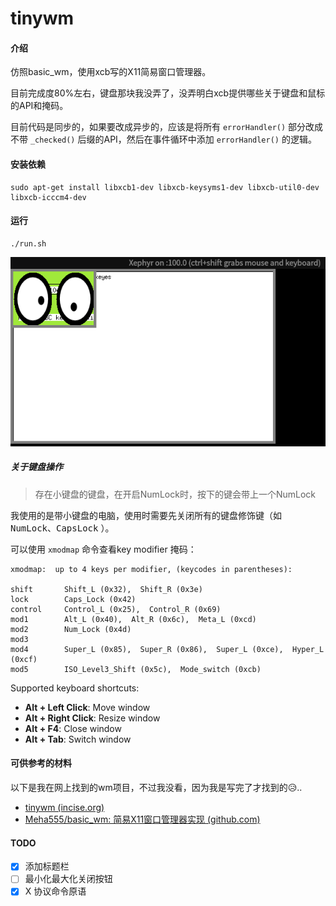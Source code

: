 # tinywm

#### 介绍

仿照basic_wm，使用xcb写的X11简易窗口管理器。

目前完成度80%左右，键盘那块我没弄了，没弄明白xcb提供哪些关于键盘和鼠标的API和掩码。

目前代码是同步的，如果要改成异步的，应该是将所有 `errorHandler()` 部分改成不带 `_checked()` 后缀的API，然后在事件循环中添加 `errorHandler()` 的逻辑。

#### 安装依赖

```shell
sudo apt-get install libxcb1-dev libxcb-keysyms1-dev libxcb-util0-dev libxcb-icccm4-dev
```

#### 运行

```shell
./run.sh
```
![效果](./assets/demo.png)

##### 关于键盘操作

> 存在小键盘的键盘，在开启NumLock时，按下的键会带上一个NumLock

我使用的是带小键盘的电脑，使用时需要先关闭所有的键盘修饰键（如 <kbd>NumLock</kbd>、<kbd>CapsLock</kbd> ）。

可以使用 `xmodmap` 命令查看key modifier 掩码：

```shell
xmodmap:  up to 4 keys per modifier, (keycodes in parentheses):

shift       Shift_L (0x32),  Shift_R (0x3e)
lock        Caps_Lock (0x42)
control     Control_L (0x25),  Control_R (0x69)
mod1        Alt_L (0x40),  Alt_R (0x6c),  Meta_L (0xcd)
mod2        Num_Lock (0x4d)
mod3      
mod4        Super_L (0x85),  Super_R (0x86),  Super_L (0xce),  Hyper_L (0xcf)
mod5        ISO_Level3_Shift (0x5c),  Mode_switch (0xcb)
```

Supported keyboard shortcuts:

* **Alt + Left Click**: Move window
* **Alt + Right Click**: Resize window
* **Alt + F4**: Close window
* **Alt + Tab**: Switch window

#### 可供参考的材料

以下是我在网上找到的wm项目，不过我没看，因为我是写完了才找到的😥..

- [tinywm (incise.org)](http://incise.org/tinywm.html)
- [Meha555/basic_wm: 简易X11窗口管理器实现 (github.com)](https://github.com/Meha555/basic_wm)

#### TODO

- [x] 添加标题栏
- [ ] 最小化最大化关闭按钮
- [x] X 协议命令原语
